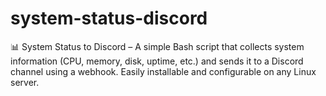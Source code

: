 # system-status-discord
📊 System Status to Discord – A simple Bash script that collects system information (CPU, memory, disk, uptime, etc.) and sends it to a Discord channel using a webhook. Easily installable and configurable on any Linux server.
